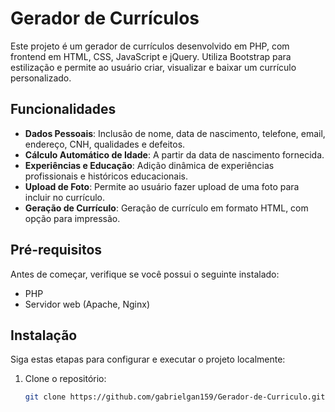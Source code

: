 # Gerador de Currículos

Este projeto é um gerador de currículos desenvolvido em PHP, com frontend em HTML, CSS, JavaScript e jQuery. Utiliza Bootstrap para estilização e permite ao usuário criar, visualizar e baixar um currículo personalizado.

## Funcionalidades

- **Dados Pessoais**: Inclusão de nome, data de nascimento, telefone, email, endereço, CNH, qualidades e defeitos.
- **Cálculo Automático de Idade**: A partir da data de nascimento fornecida.
- **Experiências e Educação**: Adição dinâmica de experiências profissionais e históricos educacionais.
- **Upload de Foto**: Permite ao usuário fazer upload de uma foto para incluir no currículo.
- **Geração de Currículo**: Geração de currículo em formato HTML, com opção para impressão.

## Pré-requisitos

Antes de começar, verifique se você possui o seguinte instalado:
- PHP
- Servidor web (Apache, Nginx)

## Instalação

Siga estas etapas para configurar e executar o projeto localmente:

1. Clone o repositório:
   ```bash
   git clone https://github.com/gabrielgan159/Gerador-de-Curriculo.git
